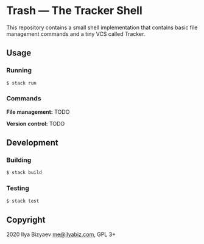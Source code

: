 # Trash — The Tracker Shell

This repository contains a small shell implementation that contains basic file management commands and a tiny VCS called Tracker.

## Usage
### Running
```bash
$ stack run
```

### Commands
**File management:** TODO

**Version control:** TODO

## Development
### Building
```bash
$ stack build
```

### Testing
```bash
$ stack test
```

## Copyright
2020 Ilya Bizyaev <me@ilyabiz.com>, GPL 3+
